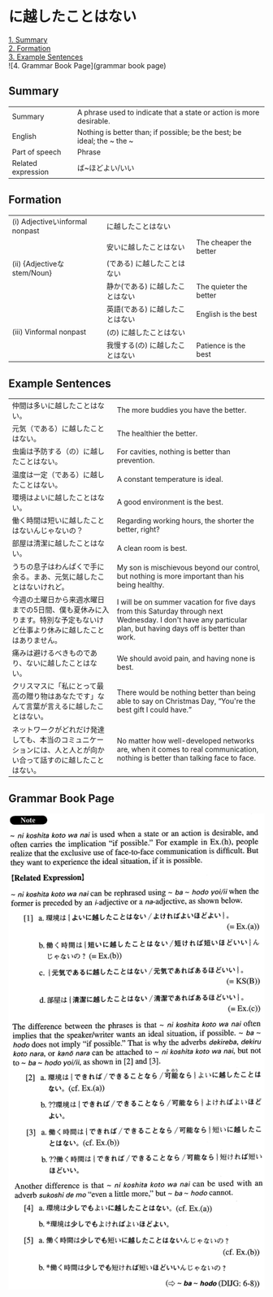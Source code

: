 # に越したことはない

[1. Summary](#summary)<br>
[2. Formation](#formation)<br>
[3. Example Sentences](#example-sentences)<br>
![4. Grammar Book Page](grammar book page)<br>


## Summary

<table><tr>   <td>Summary</td>   <td>A phrase used to indicate that a state or action is more desirable.</td></tr><tr>   <td>English</td>   <td>Nothing is better than; if possible; be the best; be ideal; the ~ the ~</td></tr><tr>   <td>Part of speech</td>   <td>Phrase</td></tr><tr>   <td>Related expression</td>   <td>ば~ほどよい/いい</td></tr></table>

## Formation

<table class="table"><tbody><tr class="tr head"><td class="td"><span class="numbers">(i)</span> <span class="bold">Adjectiveいinformal nonpast</span></td><td class="td"><span class="concept">に越したことはない</span></td><td class="td"></td></tr><tr class="tr"><td class="td"></td><td class="td"><span>安い</span><span class="concept">に越したことはない</span></td><td class="td"><span>The cheaper the better</span></td></tr><tr class="tr head"><td class="td"><span class="numbers">(ii)</span> <span class="bold">{Adjectiveなstem/Noun}</span></td><td class="td"><span>(である)</span> <span class="concept">に越したことはない</span></td><td class="td"></td></tr><tr class="tr"><td class="td"></td><td class="td"><span>静か(である)</span> <span class="concept">に越したことはない</span></td><td class="td"><span>The quieter the better</span></td></tr><tr class="tr"><td class="td"></td><td class="td"><span>英語(である)</span> <span class="concept">に越したことはない</span></td><td class="td"><span>English is the best</span></td></tr><tr class="tr head"><td class="td"><span class="numbers">(iii)</span> <span class="bold">Vinformal nonpast</span></td><td class="td"><span>(の)</span> <span class="concept">に越したことはない</span></td><td class="td"></td></tr><tr class="tr"><td class="td"></td><td class="td"><span>我慢する(の)</span> <span class="concept">に越したことはない</span></td><td class="td"><span>Patience is the best</span></td></tr></tbody></table>

## Example Sentences

<table><tr>   <td>仲間は多いに越したことはない。</td>   <td>The more buddies you have the better.</td></tr><tr>   <td>元気（である）に越したことはない。</td>   <td>The healthier the better.</td></tr><tr>   <td>虫歯は予防する（の）に越したことはない。</td>   <td>For cavities, nothing is better than prevention.</td></tr><tr>   <td>温度は一定（である）に越したことはない。</td>   <td>A constant temperature is ideal.</td></tr><tr>   <td>環境はよいに越したことはない。</td>   <td>A good environment is the best.</td></tr><tr>   <td>働く時間は短いに越したことはないんじゃないの？</td>   <td>Regarding working hours, the shorter the better, right?</td></tr><tr>   <td>部屋は清潔に越したことはない。</td>   <td>A clean room is best.</td></tr><tr>   <td>うちの息子はわんぱくで手に余る。まあ、元気に越したことはないけれど。</td>   <td>My son is mischievous beyond our control, but nothing is more important than his being healthy.</td></tr><tr>   <td>今週の土曜日から来週水曜日までの5日間、僕も夏休みに入ります。特別な予定もないけど仕事より休みに越したことはありません。</td>   <td>I will be on summer vacation for ﬁve days from this Saturday through next Wednesday. I don't have any particular plan, but having days off is better than work.</td></tr><tr>   <td>痛みは避けるべきものであり、ないに越したことはない。</td>   <td>We should avoid pain, and having none is best.</td></tr><tr>   <td>クリスマスに「私にとって最高の贈り物はあなたです」なんて言葉が言えるに越したことはない。</td>   <td>There would be nothing better than being able to say on Christmas Day, “You're the best gift I could have.”</td></tr><tr>   <td>ネットワークがどれだけ発達しても、本当のコミュニケーションには、人と人とが向かい合って話すのに越したことはない。</td>   <td>No matter how well-developed networks are, when it comes to real communication, nothing is better than talking face to face.</td></tr></table>

## Grammar Book Page

![](../img/Advancedに越したことはない.png)

